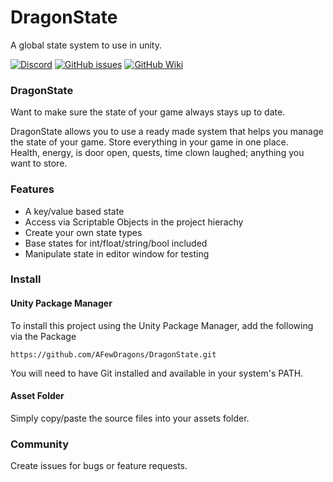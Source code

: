 # DragonState
A global state system to use in unity.

[![Discord](https://img.shields.io/discord/686737735356252191.svg)](https://discord.gg/M7Gv6ER)
[![GitHub issues](https://img.shields.io/github/issues/AFewDragons/GlobalState.svg)](https://github.com/AFewDragons/DragonState/issues)
[![GitHub Wiki](https://img.shields.io/badge/wiki-available-brightgreen.svg)](https://github.com/AFewDragons/DragonState/wiki)

### DragonState

Want to make sure the state of your game always stays up to date.

DragonState allows you to use a ready made system that helps you manage the state of your game. Store everything in your game in one place.  
Health, energy, is door open, quests, time clown laughed; anything you want to store.

### Features
* A key/value based state
* Access via Scriptable Objects in the project hierachy
* Create your own state types
* Base states for int/float/string/bool included
* Manipulate state in editor window for testing

### Install

#### Unity Package Manager

To install this project using the Unity Package Manager,
add the following via the Package 

```
https://github.com/AFewDragons/DragonState.git
```

You will need to have Git installed and available in your system's PATH.

#### Asset Folder

Simply copy/paste the source files into your assets folder.

### Community

Create issues for bugs or feature requests.